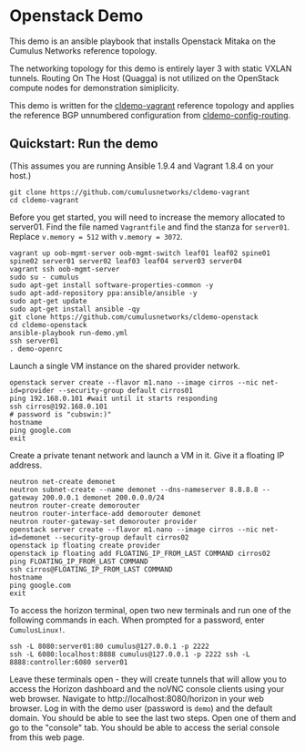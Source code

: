 Openstack Demo
==============
This demo is an ansible playbook that installs Openstack Mitaka on the Cumulus Networks reference topology.

The networking topology for this demo is entirely layer 3 with static VXLAN tunnels. Routing On The Host (Quagga) is not utilized on the OpenStack compute nodes for demonstration simiplicity.

This demo is written for the [cldemo-vagrant](https://github.com/cumulusnetworks/cldemo-vagrant) reference topology and applies the reference BGP unnumbered configuration from [cldemo-config-routing](https://github.com/cumulusnetworks/cldemo-config-routing).


Quickstart: Run the demo
------------------------
(This assumes you are running Ansible 1.9.4 and Vagrant 1.8.4 on your host.)

    git clone https://github.com/cumulusnetworks/cldemo-vagrant
    cd cldemo-vagrant

Before you get started, you will need to increase the memory allocated to server01.
Find the file named `Vagrantfile` and find the stanza for `server01`. Replace
`v.memory = 512` with `v.memory = 3072`.

    vagrant up oob-mgmt-server oob-mgmt-switch leaf01 leaf02 spine01 spine02 server01 server02 leaf03 leaf04 server03 server04
    vagrant ssh oob-mgmt-server
    sudo su - cumulus
    sudo apt-get install software-properties-common -y
    sudo apt-add-repository ppa:ansible/ansible -y
    sudo apt-get update
    sudo apt-get install ansible -qy
    git clone https://github.com/cumulusnetworks/cldemo-openstack
    cd cldemo-openstack
    ansible-playbook run-demo.yml
    ssh server01
    . demo-openrc

Launch a single VM instance on the shared provider network.

    openstack server create --flavor m1.nano --image cirros --nic net-id=provider --security-group default cirros01
    ping 192.168.0.101 #wait until it starts responding
    ssh cirros@192.168.0.101
    # password is "cubswin:)"
    hostname
    ping google.com
    exit

Create a private tenant network and launch a VM in it. Give it a floating IP address.

    neutron net-create demonet
    neutron subnet-create --name demonet --dns-nameserver 8.8.8.8 --gateway 200.0.0.1 demonet 200.0.0.0/24
    neutron router-create demorouter
    neutron router-interface-add demorouter demonet
    neutron router-gateway-set demorouter provider
    openstack server create --flavor m1.nano --image cirros --nic net-id=demonet --security-group default cirros02
    openstack ip floating create provider
    openstack ip floating add FLOATING_IP_FROM_LAST COMMAND cirros02
    ping FLOATING_IP_FROM_LAST COMMAND
    ssh cirros@FLOATING_IP_FROM_LAST COMMAND
    hostname
    ping google.com
    exit

To access the horizon terminal, open two new terminals and run one of the
following commands in each. When prompted for a password, enter `CumulusLinux!`.

    ssh -L 8080:server01:80 cumulus@127.0.0.1 -p 2222
    ssh -L 6080:localhost:8888 cumulus@127.0.0.1 -p 2222 ssh -L 8888:controller:6080 server01

Leave these terminals open - they will create tunnels that will allow you to
access the Horizon dashboard and the noVNC console clients using your web
browser. Navigate to  http://localhost:8080/horizon in your web browser.
Log in with the demo user (password is `demo`) and the default domain. You
should be able to see the last two steps. Open one of them and go to the "console"
tab. You should be able to access the serial console from this web page.
